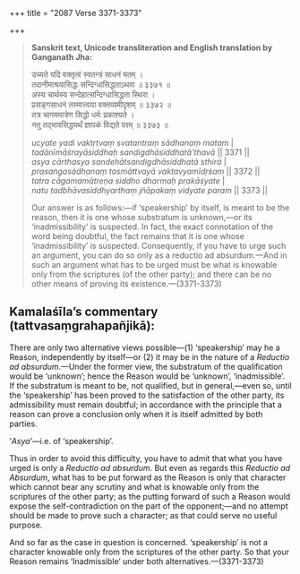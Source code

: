 +++
title = "2087 Verse 3371-3373"

+++
> **Sanskrit text, Unicode transliteration and English translation by Ganganath Jha:** 
>
> उच्यते यदि वक्तृत्वं स्वतन्त्रं साधनं मतम् ।  
> तदानीमाश्रयासिद्धः सन्दिग्धासिद्धताऽथवा ॥ ३३७१ ॥  
> अस्य चार्थस्य सन्देहात्सन्दिग्धासिद्धता स्थिरा ।  
> प्रसङ्गसाधनं तस्मात्त्वया वक्तव्यमीदृशम् ॥ ३३७२ ॥  
> तत्र चागममात्रेण सिद्धो धर्मः प्रकाश्यते ।  
> नतु तद्भावसिद्ध्यर्थं ज्ञापकं विद्यते परम् ॥ ३३७३ ॥ 
>
> *ucyate yadi vaktṛtvaṃ svatantraṃ sādhanaṃ matam* \|  
> *tadānīmāśrayāsiddhaḥ sandigdhāsiddhatā'thavā* \|\| 3371 \|\|  
> *asya cārthasya sandehātsandigdhāsiddhatā sthirā* \|  
> *prasaṅgasādhanaṃ tasmāttvayā vaktavyamīdṛśam* \|\| 3372 \|\|  
> *tatra cāgamamātreṇa siddho dharmaḥ prakāśyate* \|  
> *natu tadbhāvasiddhyarthaṃ jñāpakaṃ vidyate param* \|\| 3373 \|\| 
>
> Our answer is as follows:—if ‘speakership’ by itself, is meant to be the reason, then it is one whose substratum is unknown,—or its ‘inadmissibility’ is suspected. In fact, the exact connotation of the word being doubtful, the fact remains that it is one whose ‘inadmissibility’ is suspected. Consequently, if you have to urge such an argument, you can do so only as a reductio ad absurdum.—And in such an argument what has to be urged must be what is knowable only from the scriptures (of the other party); and there can be no other means of proving its existence.—(3371-3373)



## Kamalaśīla’s commentary (tattvasaṃgrahapañjikā):

There are only two alternative views possible—(1) ‘speakership’ may he a Reason, independently by itself—or (2) it may be in the nature of a *Reductio ad absurdum*.—Under the former view, the substratum of the qualification would be ‘unknown’; hence the Reason would be ‘unknown’, ‘inadmissible’. If the substratum is meant to be, not qualified, but in general,—even so, until the ‘speakership’ has been proved to the satisfaction of the other party, its admissibility must remain doubtful; in accordance with the principle that a reason can prove a conclusion only when it is itself admitted by both parties.

‘*Asya*’—i.e. of ‘speakership’.

Thus in order to avoid this difficulty, you have to admit that what you have urged is only a *Reductio ad absurdum*. But even as regards this *Reductio ad Absurdum*, what has to be put forward as the Reason is only that character which cannot bear any scrutiny and what is knowable only from the scriptures of the other party; as the putting forward of such a Reason would expose the self-contradiction on the part of the opponent;—and no attempt should be made to prove such a character; as that could serve no useful purpose.

And so far as the case in question is concerned. ‘speakership’ is not a character knowable only from the scriptures of the other party. So that your Reason remains ‘Inadmissible’ under both alternatives.—(3371-3373)


